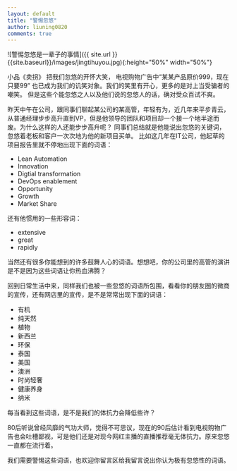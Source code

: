 ```yaml
---
layout: default
title: "警惕忽悠"
author: liuning0820
comments: true
---
```


![警惕忽悠是一辈子的事情]({{ site.url }}{{site.baseurl}}/images/jingtihuyou.jpg){:height="50%" width="50%"}

小品《卖拐》 把我们忽悠的开怀大笑， 电视购物广告中“某某产品原价999，现在只要99” 也已成为我们的讥笑对象。我们的笑里有开心，更多的是对上当受骗者的嘲笑。
但是这些个能忽悠之人以及他们说的忽悠人的话，确对受众百试不爽。

昨天中午在公司，跟同事们聊起某公司的某高管，年轻有为，近几年来平步青云，从普通经理步步高升直到VP，但是他领导的团队和项目却一个接一个地半途而废。为什么这样的人还能步步高升呢？ 同事们总结就是他能说出忽悠的关键词，忽悠着老板和客户一次次地为他的新项目买单。 比如这几年在IT公司，他起草的项目报告里就不停地出现下面的词语：

- Lean Automation
- Innovation
- Digtial transformation
- DevOps enablement
- Opportunity
- Growth
- Market Share

还有他惯用的一些形容词：

- extensive
- great
- rapidly

当然还有很多你能想到的许多鼓舞人心的词语。想想吧，你的公司里的高管的演讲是不是因为这些词语让你热血沸腾？

回到日常生活中来，同样我们也被一些忽悠的词语所包围，看看你的朋友圈的微商的宣传，还有网店里的宣传，是不是常常出现下面的词语：

- 有机
- 纯天然
- 植物
- 新西兰
- 环保
- 泰国
- 美国
- 澳洲
- 时尚轻奢
- 健康养身
- 纳米

每当看到这些词语，是不是我们的体抗力会降低些许？

80后听说曾经风靡的气功大师，觉得不可思议，现在的90后估计看到电视购物广告也会吐槽鄙视，可是他们还是对现今网红主播的直播推荐毫无体抗力。原来忽悠一直都在流行着。

我们需要警惕这些词语，也欢迎你留言区给我留言说出你认为极有忽悠性的词语。

